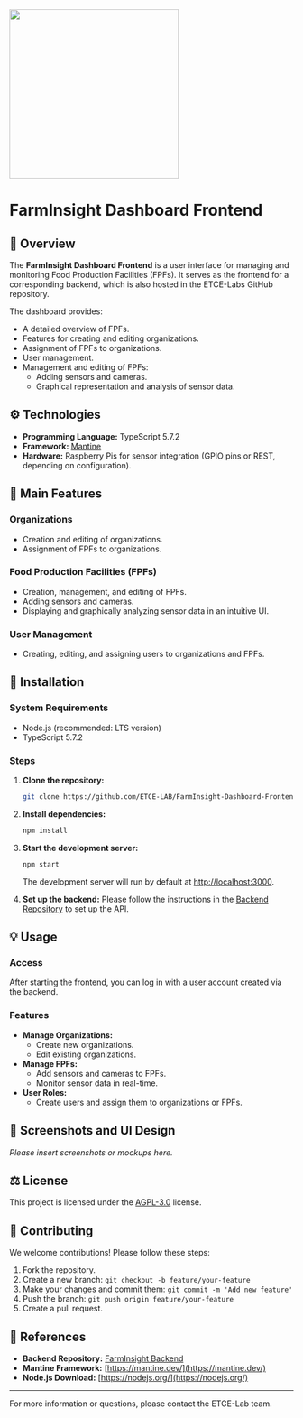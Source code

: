 <img src="https://github.com/user-attachments/assets/bb514772-084e-439f-997a-badfe089be76" width="300">

# FarmInsight Dashboard Frontend

## 🔎 **Overview**
The **FarmInsight Dashboard Frontend** is a user interface for managing and monitoring Food Production Facilities (FPFs). It serves as the frontend for a corresponding backend, which is also hosted in the ETCE-Labs GitHub repository.

The dashboard provides:
- A detailed overview of FPFs.
- Features for creating and editing organizations.
- Assignment of FPFs to organizations.
- User management.
- Management and editing of FPFs:
  - Adding sensors and cameras.
  - Graphical representation and analysis of sensor data.

## ⚙️ **Technologies**
- **Programming Language:** TypeScript 5.7.2
- **Framework:** [Mantine](https://mantine.dev/)
- **Hardware:** Raspberry Pis for sensor integration (GPIO pins or REST, depending on configuration).

## 🔬 **Main Features**
### Organizations
- Creation and editing of organizations.
- Assignment of FPFs to organizations.

### Food Production Facilities (FPFs)
- Creation, management, and editing of FPFs.
- Adding sensors and cameras.
- Displaying and graphically analyzing sensor data in an intuitive UI.

### User Management
- Creating, editing, and assigning users to organizations and FPFs.

## 🔧 **Installation**
### System Requirements
- Node.js (recommended: LTS version)
- TypeScript 5.7.2

### Steps
1. **Clone the repository:**
   ```bash
   git clone https://github.com/ETCE-LAB/FarmInsight-Dashboard-Frontend.git
   ```

2. **Install dependencies:**
   ```bash
   npm install
   ```

3. **Start the development server:**
   ```bash
   npm start
   ```
   The development server will run by default at [http://localhost:3000](http://localhost:3000).

4. **Set up the backend:**
   Please follow the instructions in the [Backend Repository](https://github.com/ETCE-LAB/FarmInsight-Dashboard-Backend) to set up the API.

## 💡 **Usage**
### Access
After starting the frontend, you can log in with a user account created via the backend.

### Features
- **Manage Organizations:**
  - Create new organizations.
  - Edit existing organizations.
- **Manage FPFs:**
  - Add sensors and cameras to FPFs.
  - Monitor sensor data in real-time.
- **User Roles:**
  - Create users and assign them to organizations or FPFs.

## 🎨 **Screenshots and UI Design**
*Please insert screenshots or mockups here.*

## ⚖️ **License**
This project is licensed under the [AGPL-3.0](https://www.gnu.org/licenses/agpl-3.0.html) license.

## 🔄 **Contributing**
We welcome contributions! Please follow these steps:
1. Fork the repository.
2. Create a new branch: `git checkout -b feature/your-feature`
3. Make your changes and commit them: `git commit -m 'Add new feature'`
4. Push the branch: `git push origin feature/your-feature`
5. Create a pull request.

## 🔗 **References**
- **Backend Repository:** [FarmInsight Backend](https://github.com/ETCE-LAB/FarmInsight-Dashboard-Backend)
- **Mantine Framework:** [https://mantine.dev/](https://mantine.dev/)
- **Node.js Download:** [https://nodejs.org/](https://nodejs.org/)

---
For more information or questions, please contact the ETCE-Lab team.
